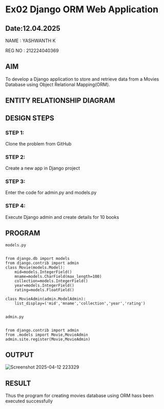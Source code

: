 # Ex02 Django ORM Web Application
## Date:12.04.2025

NAME : YASHWANTH K


REG NO : 212224040369


## AIM
To develop a Django application to store and retrieve data from a Movies Database using Object Relational Mapping(ORM).

## ENTITY RELATIONSHIP DIAGRAM



## DESIGN STEPS

### STEP 1:
Clone the problem from GitHub

### STEP 2:
Create a new app in Django project

### STEP 3:
Enter the code for admin.py and models.py

### STEP 4:
Execute Django admin and create details for 10 books

## PROGRAM

~~~
models.py


from django.db import models
from django.contrib import admin
class Movie(models.Model):
    mid=models.IntegerField()
    mname=models.CharField(max_length=100)
    collection=models.IntegerField()
    year=models.IntegerField()
    rating=models.FloatField()

class MovieAdmin(admin.ModelAdmin):
    list_display=('mid','mname','collection','year','rating')


admin.py


from django.contrib import admin
from .models import Movie,MovieAdmin
admin.site.register(Movie,MovieAdmin)
~~~


## OUTPUT

![Screenshot 2025-04-12 223329](https://github.com/user-attachments/assets/3e631ef1-78e9-47f0-b789-1014afa24f61)

## RESULT
Thus the program for creating movies database using ORM hass been executed successfully
